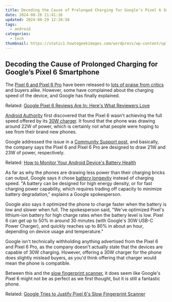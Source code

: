 ```yaml
---
title: Decoding the Cause of Prolonged Charging for Google’s Pixel 6 Smartphone
date: 2024-08-26 21:41:16
updated: 2024-08-29 12:28:58
tags:
  - android
categories:
  - tech
thumbnail: https://static1.howtogeekimages.com/wordpress/wp-content/uploads/2021/11/google-pixel-6-camera-bump-copy.jpg
---
```


## Decoding the Cause of Prolonged Charging for Google’s Pixel 6 Smartphone

The [Pixel 6 and Pixel 6 Pro](https://win11-tips.techidaily.com/unblocking-windows-upgrade-error-xc004f050-code/) have been released to [lots of praise from critics](https://unlock-android.techidaily.com/top-apps-and-online-tools-to-track-itel-p55t-phone-withwithout-imei-number-by-drfone-android/) and buyers alike. However, some have complained about the charging speed of the device, and Google has finally explained.

Related: [Google Pixel 6 Reviews Are In: Here's What Reviewers Love](https://unlock-android.techidaily.com/top-apps-and-online-tools-to-track-itel-p55t-phone-withwithout-imei-number-by-drfone-android/) 

[Android Authority](https://www.androidauthority.com/google-pixel-6-charging-test-3051231/) first discovered that the Pixel 6 wasn't achieving the full speed offered by its [30W charger](https://snapchat-videos.techidaily.com/new-elevate-your-social-media-presence-by-pining-on-snapchat/). It found that the phone was drawing around 22W of power, which is certainly not what people were hoping to see from their brand new phones.

 Google addressed the issue in a [Community Support post](https://support.google.com/pixelphone/thread/135906719/how-charging-works-on-pixel-6-and-pixel-6-pro?hl=en), and basically, the company says the Pixel 6 and Pixel 6 Pro are designed to draw 21W and 23W of power, respectively.

Related: [How to Monitor Your Android Device's Battery Health](https://screen-mirror.techidaily.com/how-to-use-allshare-cast-to-turn-on-screen-mirroring-on-motorola-moto-g14-drfone-by-drfone-android/) 

 As far as why the phones are drawing less power than their charging bricks can output, Google says it chose [battery longevity](https://screen-mirror.techidaily.com/how-to-use-allshare-cast-to-turn-on-screen-mirroring-on-motorola-moto-g14-drfone-by-drfone-android/) instead of charging speed. "A battery can be designed for high energy density, or for fast charging power capability, which requires trading off capacity to minimize battery degradation," explains a Google spokesperson.

 Google also says it optimized the phone to charge faster when the battery is low and slower when full. The spokesperson said, "We've optimized Pixel's lithium-ion battery for high charge rates when the battery level is low. Pixel 6 can get up to 50% in around 30 minutes (with Google's 30W USB-C Power Charger), and quickly reaches up to 80% in about an hour, depending on device usage and temperature."

 Google isn't technically withholding anything advertised from the Pixel 6 and Pixel 6 Pro, as the company doesn't actually state that the devices are capable of 30W charging. However, offering a 30W charger for the phone does slightly mislead buyers, as you'd think offering that charger would mean the phone is compatible.

 Between this and the [slow fingerprint scanner](https://tiktok-video-recordings.techidaily.com/updated-expert-strategies-for-keeping-tiktok-videos-available/), it does seem like Google's Pixel 6 might not be as perfect as we first thought, but it is still a fantastic phone.

Related: [Google Tries to Justify Pixel 6's Slow Fingerprint Scanner](https://tiktok-video-recordings.techidaily.com/updated-expert-strategies-for-keeping-tiktok-videos-available/)

<ins class="adsbygoogle"
     style="display:block"
     data-ad-format="autorelaxed"
     data-ad-client="ca-pub-7571918770474297"
     data-ad-slot="1223367746"></ins>



<ins class="adsbygoogle"
     style="display:block"
     data-ad-client="ca-pub-7571918770474297"
     data-ad-slot="8358498916"
     data-ad-format="auto"
     data-full-width-responsive="true"></ins>
